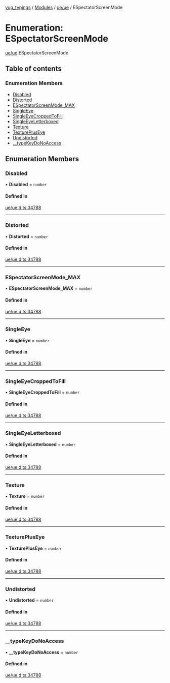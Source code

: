 [yug_typings](../README.md) / [Modules](../modules.md) / [ue/ue](../modules/ue_ue.md) / ESpectatorScreenMode

# Enumeration: ESpectatorScreenMode

[ue/ue](../modules/ue_ue.md).ESpectatorScreenMode

## Table of contents

### Enumeration Members

- [Disabled](ue_ue.ESpectatorScreenMode.md#disabled)
- [Distorted](ue_ue.ESpectatorScreenMode.md#distorted)
- [ESpectatorScreenMode\_MAX](ue_ue.ESpectatorScreenMode.md#espectatorscreenmode_max)
- [SingleEye](ue_ue.ESpectatorScreenMode.md#singleeye)
- [SingleEyeCroppedToFill](ue_ue.ESpectatorScreenMode.md#singleeyecroppedtofill)
- [SingleEyeLetterboxed](ue_ue.ESpectatorScreenMode.md#singleeyeletterboxed)
- [Texture](ue_ue.ESpectatorScreenMode.md#texture)
- [TexturePlusEye](ue_ue.ESpectatorScreenMode.md#texturepluseye)
- [Undistorted](ue_ue.ESpectatorScreenMode.md#undistorted)
- [\_\_typeKeyDoNoAccess](ue_ue.ESpectatorScreenMode.md#__typekeydonoaccess)

## Enumeration Members

### Disabled

• **Disabled** = `number`

#### Defined in

[ue/ue.d.ts:34788](https://github.com/YugMetaverse/yug_typings/blob/b7d9b19/ue/ue.d.ts#L34788)

___

### Distorted

• **Distorted** = `number`

#### Defined in

[ue/ue.d.ts:34788](https://github.com/YugMetaverse/yug_typings/blob/b7d9b19/ue/ue.d.ts#L34788)

___

### ESpectatorScreenMode\_MAX

• **ESpectatorScreenMode\_MAX** = `number`

#### Defined in

[ue/ue.d.ts:34788](https://github.com/YugMetaverse/yug_typings/blob/b7d9b19/ue/ue.d.ts#L34788)

___

### SingleEye

• **SingleEye** = `number`

#### Defined in

[ue/ue.d.ts:34788](https://github.com/YugMetaverse/yug_typings/blob/b7d9b19/ue/ue.d.ts#L34788)

___

### SingleEyeCroppedToFill

• **SingleEyeCroppedToFill** = `number`

#### Defined in

[ue/ue.d.ts:34788](https://github.com/YugMetaverse/yug_typings/blob/b7d9b19/ue/ue.d.ts#L34788)

___

### SingleEyeLetterboxed

• **SingleEyeLetterboxed** = `number`

#### Defined in

[ue/ue.d.ts:34788](https://github.com/YugMetaverse/yug_typings/blob/b7d9b19/ue/ue.d.ts#L34788)

___

### Texture

• **Texture** = `number`

#### Defined in

[ue/ue.d.ts:34788](https://github.com/YugMetaverse/yug_typings/blob/b7d9b19/ue/ue.d.ts#L34788)

___

### TexturePlusEye

• **TexturePlusEye** = `number`

#### Defined in

[ue/ue.d.ts:34788](https://github.com/YugMetaverse/yug_typings/blob/b7d9b19/ue/ue.d.ts#L34788)

___

### Undistorted

• **Undistorted** = `number`

#### Defined in

[ue/ue.d.ts:34788](https://github.com/YugMetaverse/yug_typings/blob/b7d9b19/ue/ue.d.ts#L34788)

___

### \_\_typeKeyDoNoAccess

• **\_\_typeKeyDoNoAccess** = `number`

#### Defined in

[ue/ue.d.ts:34788](https://github.com/YugMetaverse/yug_typings/blob/b7d9b19/ue/ue.d.ts#L34788)
